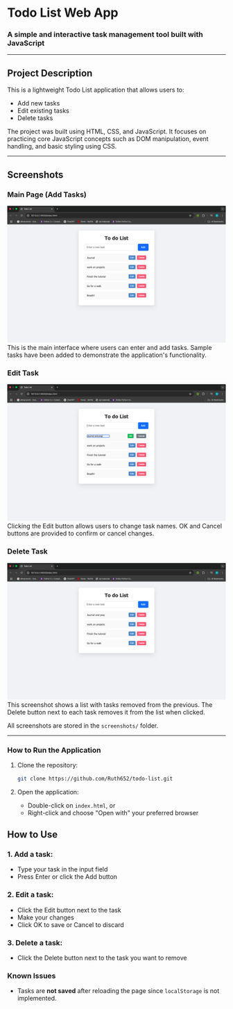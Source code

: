 # Todo List Web App

### A simple and interactive task management tool built with JavaScript

---

## Project Description

This is a lightweight Todo List application that allows users to:

- Add new tasks
- Edit existing tasks
- Delete tasks

The project was built using HTML, CSS, and JavaScript. It focuses on practicing core JavaScript concepts such as DOM manipulation, event handling, and basic styling using CSS.

---

## Screenshots

### Main Page (Add Tasks)

![Add Item](screenshots/add.png)  
This is the main interface where users can enter and add tasks. Sample tasks have been added to demonstrate the application's functionality.

### Edit Task

![Edit Item](screenshots/edit.png)  
Clicking the Edit button allows users to change task names. OK and Cancel buttons are provided to confirm or cancel changes.

### Delete Task

![Delete Item](screenshots/delete.png)  
This screenshot shows a list with tasks removed from the previous. The Delete button next to each task removes it from the list when clicked.

All screenshots are stored in the `screenshots/` folder.

---

### How to Run the Application

1. Clone the repository:

   ```bash
   git clone https://github.com/Ruth652/todo-list.git
   ```

2. Open the application:
   - Double-click on `index.html`, or
   - Right-click and choose "Open with" your preferred browser

## How to Use

### 1. Add a task:

- Type your task in the input field
- Press Enter or click the Add button

### 2. Edit a task:

- Click the Edit button next to the task
- Make your changes
- Click OK to save or Cancel to discard

### 3. Delete a task:

- Click the Delete button next to the task you want to remove

### Known Issues

- Tasks are **not saved** after reloading the page since `localStorage` is not implemented.
